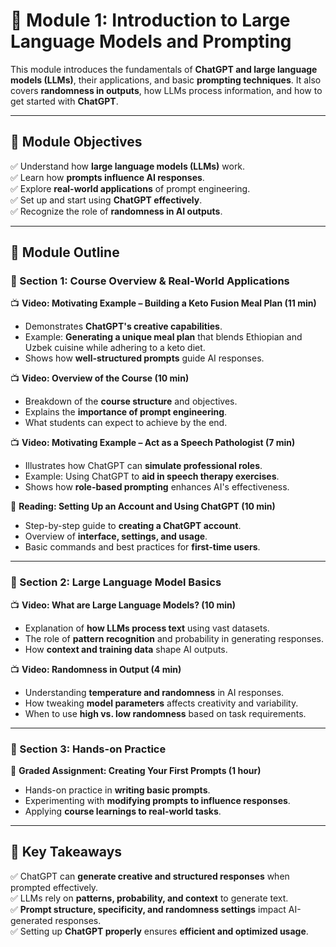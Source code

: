 # **📌 Module 1: Introduction to Large Language Models and Prompting**  

This module introduces the fundamentals of **ChatGPT and large language models (LLMs)**, their applications, and basic **prompting techniques**. It also covers **randomness in outputs**, how LLMs process information, and how to get started with **ChatGPT**.  

---

## **🎯 Module Objectives**  

✅ Understand how **large language models (LLMs)** work.  
✅ Learn how **prompts influence AI responses**.  
✅ Explore **real-world applications** of prompt engineering.  
✅ Set up and start using **ChatGPT effectively**.  
✅ Recognize the role of **randomness in AI outputs**.  

---

## **📖 Module Outline**  

### **🔹 Section 1: Course Overview & Real-World Applications**  

📺 **Video: Motivating Example – Building a Keto Fusion Meal Plan (11 min)**  
- Demonstrates **ChatGPT's creative capabilities**.  
- Example: **Generating a unique meal plan** that blends Ethiopian and Uzbek cuisine while adhering to a keto diet.  
- Shows how **well-structured prompts** guide AI responses.  

📺 **Video: Overview of the Course (10 min)**  
- Breakdown of the **course structure** and objectives.  
- Explains the **importance of prompt engineering**.  
- What students can expect to achieve by the end.  

📺 **Video: Motivating Example – Act as a Speech Pathologist (7 min)**  
- Illustrates how ChatGPT can **simulate professional roles**.  
- Example: Using ChatGPT to **aid in speech therapy exercises**.  
- Shows how **role-based prompting** enhances AI's effectiveness.  

📜 **Reading: Setting Up an Account and Using ChatGPT (10 min)**  
- Step-by-step guide to **creating a ChatGPT account**.  
- Overview of **interface, settings, and usage**.  
- Basic commands and best practices for **first-time users**.  

---

### **🔹 Section 2: Large Language Model Basics**  

📺 **Video: What are Large Language Models? (10 min)**  
- Explanation of **how LLMs process text** using vast datasets.  
- The role of **pattern recognition** and probability in generating responses.  
- How **context and training data** shape AI outputs.  

📺 **Video: Randomness in Output (4 min)**  
- Understanding **temperature and randomness** in AI responses.  
- How tweaking **model parameters** affects creativity and variability.  
- When to use **high vs. low randomness** based on task requirements.  

---

### **🔹 Section 3: Hands-on Practice**  

📝 **Graded Assignment: Creating Your First Prompts (1 hour)**  
- Hands-on practice in **writing basic prompts**.  
- Experimenting with **modifying prompts to influence responses**.  
- Applying **course learnings to real-world tasks**.  

---

## **🔑 Key Takeaways**  

✅ ChatGPT can **generate creative and structured responses** when prompted effectively.  
✅ LLMs rely on **patterns, probability, and context** to generate text.  
✅ **Prompt structure, specificity, and randomness settings** impact AI-generated responses.  
✅ Setting up **ChatGPT properly** ensures **efficient and optimized usage**.  